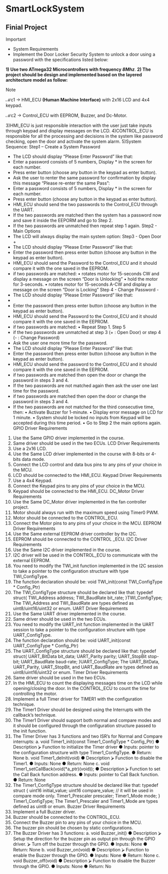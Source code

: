 # SmartLockSystem
## Finial Project

> [!IMPORTANT]
> - System Requirements
> - Implement the Door Locker Security System to unlock a door using a password with the specifications listed below:

**1) Use two ATmega32 Microcontrollers with frequency *8Mhz***.
**2) The project should be design and implemented based on the layered architecture model as follow:**
> [!NOTE]
> ℳc1 → HMI_ECU **(Human Machine Interface)** with 2x16 LCD and 4x4 keypad.
>
> ℳc2 → Control_ECU with EEPROM, Buzzer, and Dc-Motor.

3)HMI_ECU is just responsible interaction with the user just take inputs through keypad and display 
messages on the LCD.
4)CONTROL_ECU is responsible for all the processing and decisions in the system like password 
checking, open the door and activate the system alarm.
5)System Sequence:
Step1 – Create a System Password
- The LCD should display “Please Enter Password” like that:
- Enter a password consists of 5 numbers, Display * in the screen for each number. 
- Press enter button (choose any button in the keypad as enter button).
- Ask the user to renter the same password for confirmation by display this message 
“Please re-enter the same Pass”:
- Enter a password consists of 5 numbers, Display * in the screen for each number. 
- Press enter button (choose any button in the keypad as enter button).
- HMI_ECU should send the two passwords to the Control_ECU through the UART.
- If the two passwords are matched then the system has a password now and save it 
inside the EEPORM and go to Step 2.
- If the two passwords are unmatched then repeat step 1 again.
Step2 - Main Options
- The LCD will always display the main system option:
Step3 - Open Door +
- The LCD should display “Please Enter Password” like that:
- Enter the password then press enter button (choose any button in the keypad as 
enter button). 
- HMI_ECU should send the Password to the Control_ECU and it should compare it 
with the one saved in the EEPROM.
- if two passwords are matched:
• rotates motor for 15-seconds CW and display a message on the screen 
“Door is Unlocking”
• hold the motor for 3-seconds.
• rotates motor for 15-seconds A-CW and display a message on the screen 
“Door is Locking”
Step 4 - Change Password -
- The LCD should display “Please Enter Password” like that:
-
- Enter the password then press enter button (choose any button in the keypad as 
enter button). 
- HMI_ECU should send the Password to the Control_ECU and it should compare it 
with the one saved in the EEPROM.
- if two passwords are matched:
• Repeat Step 1.
Step 5
- if the two passwords are unmatched at step 3 (+ : Open Door) or step 4 (- : Change 
Password)
- Ask the user one more time for the password.
- The LCD should display “Please Enter Password” like that:
- Enter the password then press enter button (choose any button in the keypad as 
enter button). 
- HMI_ECU should send the password to the Control_ECU and it should compare it 
with the one saved in the EEPROM.
- if two passwords are matched then open the door or change the password in steps 
3 and 4.
- If the two passwords are not matched again then ask the user one last time for the 
password.
- if two passwords are matched then open the door or change the password in steps 
3 and 4.
- If the two passwords are not matched for the third consecutive time, then:
• Activate Buzzer for 1-minute.
• Display error message on LCD for 1 minute.
• System should be locked no inputs from Keypad will be accepted during 
this time period.
• Go to Step 2 the main options again.
 GPIO Driver Requirements
1. Use the Same GPIO driver implemented in the course.
2. Same driver should be used in the two ECUs.
LCD Driver Requirements
1. Use a 2x16 LCD.
2. Use the Same LCD driver implemented in the course with 8-bits or 4-bits data mode.
3. Connect the LCD control and data bus pins to any pins of your choice in the MCU.
4. LCD should be connected to the HMI_ECU.
Keypad Driver Requirements
1. Use a 4x4 Keypad.
2. Connect the Keypad pins to any pins of your choice in the MCU.
3. Keypad should be connected to the HMI_ECU.
DC_Motor Driver Requirements
1. Use the Same DC_Motor driver implemented in the fan controller project.
2. Motor should always run with the maximum speed using Timer0 PWM.
3. Motor should be connected to the CONTROL_ECU.
4. Connect the Motor pins to any pins of your choice in the MCU.
EEPROM Driver Requirements
1. Use the Same external EEPROM driver controller by the I2C.
2. EEPROM should be connected to the CONTROL _ECU.
I2C Driver Requirements
1. Use the Same I2C driver implemented in the course.
2. I2C driver will be used in the CONTROL_ECU to communicate with the external 
EEPROM.
3. You need to modify the TWI_init function implemented in the I2C session to take a 
pointer to the configuration structure with type TWI_ConfigType. 
4. The function declaration should be: 
void TWI_init(const TWI_ConfigType * Config_Ptr)
5. The TWI_ConfigType structure should be declared like that: 
typedef struct{ 
 TWI_Address address; 
 TWI_BaudRate bit_rate;
}TWI_ConfigType;
The TWI_Address and TWI_BaudRate are types defined as uint8/uint16/uint32 or 
enum.
UART Driver Requirements
1. Use the Same UART driver implemented in the course.
2. Same driver should be used in the two ECUs.
3. You need to modify the UART_init function implemented in the UART session to take a 
pointer to the configuration structure with type UART_ConfigType. 
4. The function declaration should be:
void UART_init(const UART_ConfigType * Config_Ptr)
5. The UART_ConfigType structure should be declared like that: 
typedef struct{ 
 UART_BitData bit_data; 
 UART_Parity parity;
 UART_StopBit stop-bit;
 UART_BaudRate baud-rate; 
}UART_ConfigType;
The UART_BitData, UART_Parity, UART_StopBit, and UART_BaudRate are types 
defined as uint8/uint16/uint32 or enum.
Timer Driver Requirements
1. Same driver should be used in the two ECUs.
2. In the HMI_ECU to count the displaying messages time on the LCD while 
opening/closing the door. In the CONTROL_ECU to count the time for controlling the 
motor.
3. Implement a full Timer driver for TIMER1 with the configuration technique.
4. The Timer1 Driver should be designed using the Interrupts with the callback’s technique.
5. The Timer1 Driver should support both normal and compare modes and it should be 
configured through the configuration structure passed to the init function.
6. The Timer Driver has 3 functions and two ISR’s for Normal and Compare interrupts:
a. void Timer1_init(const Timer1_ConfigType * Config_Ptr)
● Description
⮚ Function to initialize the Timer driver
● Inputs: pointer to the configuration structure with type 
Timer1_ConfigType.
● Return: None
b. void Timer1_deInit(void)
● Description
⮚ Function to disable the Timer1.
● Inputs: None
● Return: None
 c. void Timer1_setCallBack(void(*a_ptr)(void));
● Description
⮚ Function to set the Call Back function address.
● Inputs: pointer to Call Back function.
● Return: None
4. The Timer1_ConfigType structure should be declared like that: 
typedef struct { 
 uint16 initial_value;
 uint16 compare_value; // it will be used in compare mode only.
 Timer1_Prescaler prescaler;
 Timer1_Mode mode;
} Timer1_ConfigType;
The Timer1_Prescaler and Timer1_Mode are types defined as uint8 or enum.
Buzzer Driver Requirements
1. Implement a full Buzzer driver.
2. Buzzer should be connected to the CONTROL_ECU.
3. Connect the Buzzer pin to any pins of your choice in the MCU.
4. The buzzer pin should be chosen by static configurations.
5. The Buzzer Driver has 3 functions:
a. void Buzzer_init()
● Description
⮚ Setup the direction for the buzzer pin as output pin through the 
GPIO driver.
⮚ Turn off the buzzer through the GPIO.
● Inputs: None
● Return: None
b. void Buzzer_on(void)
● Description
⮚ Function to enable the Buzzer through the GPIO.
● Inputs: None
● Return: None
c. void Buzzer_off(void)
● Description
⮚ Function to disable the Buzzer through the GPIO.
● Inputs: None
● Return: No
